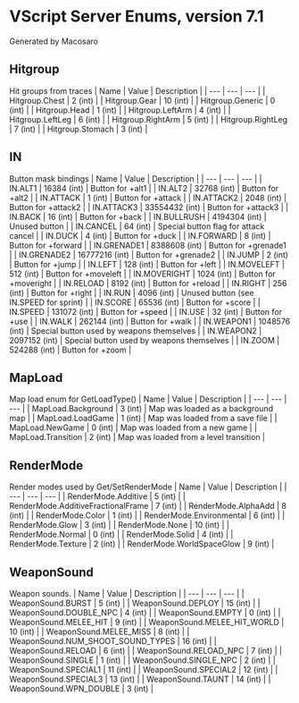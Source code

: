# VScript Server Enums, version 7.1

Generated by Macosaro

## Hitgroup

Hit groups from traces
| Name | Value | Description |
| --- | --- | --- |
| Hitgroup.Chest | 2 (int) |
| Hitgroup.Gear | 10 (int) |
| Hitgroup.Generic | 0 (int) |
| Hitgroup.Head | 1 (int) |
| Hitgroup.LeftArm | 4 (int) |
| Hitgroup.LeftLeg | 6 (int) |
| Hitgroup.RightArm | 5 (int) |
| Hitgroup.RightLeg | 7 (int) |
| Hitgroup.Stomach | 3 (int) |

## IN

Button mask bindings
| Name | Value | Description |
| --- | --- | --- |
| IN.ALT1 | 16384 (int) | Button for +alt1 |
| IN.ALT2 | 32768 (int) | Button for +alt2 |
| IN.ATTACK | 1 (int) | Button for +attack |
| IN.ATTACK2 | 2048 (int) | Button for +attack2 |
| IN.ATTACK3 | 33554432 (int) | Button for +attack3 |
| IN.BACK | 16 (int) | Button for +back |
| IN.BULLRUSH | 4194304 (int) | Unused button |
| IN.CANCEL | 64 (int) | Special button flag for attack cancel |
| IN.DUCK | 4 (int) | Button for +duck |
| IN.FORWARD | 8 (int) | Button for +forward |
| IN.GRENADE1 | 8388608 (int) | Button for +grenade1 |
| IN.GRENADE2 | 16777216 (int) | Button for +grenade2 |
| IN.JUMP | 2 (int) | Button for +jump |
| IN.LEFT | 128 (int) | Button for +left |
| IN.MOVELEFT | 512 (int) | Button for +moveleft |
| IN.MOVERIGHT | 1024 (int) | Button for +moveright |
| IN.RELOAD | 8192 (int) | Button for +reload |
| IN.RIGHT | 256 (int) | Button for +right |
| IN.RUN | 4096 (int) | Unused button (see IN.SPEED for sprint) |
| IN.SCORE | 65536 (int) | Button for +score |
| IN.SPEED | 131072 (int) | Button for +speed |
| IN.USE | 32 (int) | Button for +use |
| IN.WALK | 262144 (int) | Button for +walk |
| IN.WEAPON1 | 1048576 (int) | Special button used by weapons themselves |
| IN.WEAPON2 | 2097152 (int) | Special button used by weapons themselves |
| IN.ZOOM | 524288 (int) | Button for +zoom |

## MapLoad

Map load enum for GetLoadType()
| Name | Value | Description |
| --- | --- | --- |
| MapLoad.Background | 3 (int) | Map was loaded as a background map |
| MapLoad.LoadGame | 1 (int) | Map was loaded from a save file |
| MapLoad.NewGame | 0 (int) | Map was loaded from a new game |
| MapLoad.Transition | 2 (int) | Map was loaded from a level transition |

## RenderMode

Render modes used by Get/SetRenderMode
| Name | Value | Description |
| --- | --- | --- |
| RenderMode.Additive | 5 (int) |
| RenderMode.AdditiveFractionalFrame | 7 (int) |
| RenderMode.AlphaAdd | 8 (int) |
| RenderMode.Color | 1 (int) |
| RenderMode.Environmental | 6 (int) |
| RenderMode.Glow | 3 (int) |
| RenderMode.None | 10 (int) |
| RenderMode.Normal | 0 (int) |
| RenderMode.Solid | 4 (int) |
| RenderMode.Texture | 2 (int) |
| RenderMode.WorldSpaceGlow | 9 (int) |

## WeaponSound

Weapon sounds.
| Name | Value | Description |
| --- | --- | --- |
| WeaponSound.BURST | 5 (int) |
| WeaponSound.DEPLOY | 15 (int) |
| WeaponSound.DOUBLE_NPC | 4 (int) |
| WeaponSound.EMPTY | 0 (int) |
| WeaponSound.MELEE_HIT | 9 (int) |
| WeaponSound.MELEE_HIT_WORLD | 10 (int) |
| WeaponSound.MELEE_MISS | 8 (int) |
| WeaponSound.NUM_SHOOT_SOUND_TYPES | 16 (int) |
| WeaponSound.RELOAD | 6 (int) |
| WeaponSound.RELOAD_NPC | 7 (int) |
| WeaponSound.SINGLE | 1 (int) |
| WeaponSound.SINGLE_NPC | 2 (int) |
| WeaponSound.SPECIAL1 | 11 (int) |
| WeaponSound.SPECIAL2 | 12 (int) |
| WeaponSound.SPECIAL3 | 13 (int) |
| WeaponSound.TAUNT | 14 (int) |
| WeaponSound.WPN_DOUBLE | 3 (int) |
